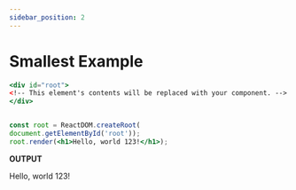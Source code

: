 ```yaml
---
sidebar_position: 2
---
```


# Smallest Example

<!--markdownlint-disable MD013 MD029 MD036 MD024 MD033 MD040 MD042 MD001 MD051 MD025 MD052-->

```jsx
<div id="root">
<!-- This element's contents will be replaced with your component. -->
</div>


const root = ReactDOM.createRoot(
document.getElementById('root'));
root.render(<h1>Hello, world 123!</h1>);

```

**OUTPUT**

Hello, world 123!

